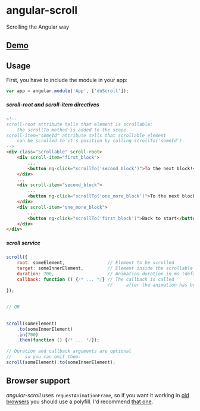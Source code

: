 # angular-scroll
Scrolling the Angular way

## [Demo](http://gavr-pavel.github.io/angular-scroll/demo.html)

## Usage

First, you have to include the module in your app:
```javascript
var app = angular.module('App', ['duScroll']);
```

##### scroll-root and scroll-item directives
```html
<!--
scroll-root attribute tells that element is scrollable;
    the scrollTo method is added to the scope.
scroll-item="someId" attribute tells that scrollable element
    can be scrolled to it's position by calling scrollTo('someId').
-->
<div class="scrollable" scroll-root>
    <div scroll-item="first_block">
        ...
        <button ng-click="scrollTo('second_block')">To the next block!</button>
    </div>
    ...
    <div scroll-item="second_block">
        ...
        <button ng-click="scrollTo('one_more_block')">To the next block!</button>
    </div>
    <div scroll-item="one_more_block">
        ...
        <button ng-click="scrollTo('first_block')">Back to start</button>
    </div>
</div>
```


##### scroll service
```javascript
scroll({
    root: someElement,                // Element to be scrolled
    target: someInnerElement,         // Element inside the scrollable element
    duration: 700,                    // Animation duration in ms (default is 600)
    callback: function () {/* ... */} // The callback is called
                                      //     after the animation has been ended
});
 
 
// OR
 
 
scroll(someElement)
    .to(someInnerElement)
    .in(700)
    .then(function () {/* ... */});
 
// Duration and callback arguments are optional
//     so you can omit them:
scroll(someElement).to(someInnerElement);
```

## Browser support
*angular-scroll* uses `requestAnimationFrame`, so if you want it working in [old browsers](http://caniuse.com/#feat=requestanimationframe) you should use a polyfill. I'd recommend [that one](https://gist.github.com/paulirish/1579671).
